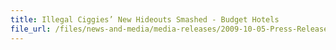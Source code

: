 ```yaml
---
title: Illegal Ciggies’ New Hideouts Smashed - Budget Hotels 
file_url: /files/news-and-media/media-releases/2009-10-05-Press-Release.pdf
---
```

